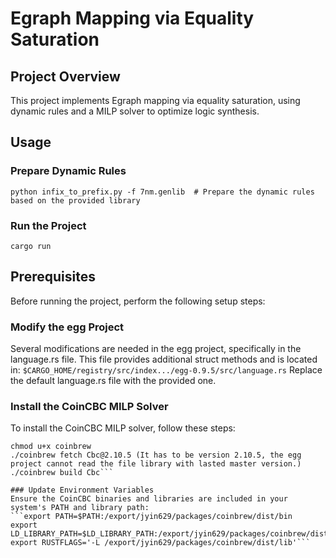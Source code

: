 # Egraph Mapping via Equality Saturation

## Project Overview

This project implements Egraph mapping via equality saturation, using dynamic rules and a MILP solver to optimize logic synthesis.

## Usage

### Prepare Dynamic Rules
```python infix_to_prefix.py -f 7nm.genlib  # Prepare the dynamic rules based on the provided library```

### Run the Project
```cargo run```

## Prerequisites
Before running the project, perform the following setup steps:

### Modify the egg Project
Several modifications are needed in the egg project, specifically in the language.rs file. This file provides additional struct methods and is located in:
```$CARGO_HOME/registry/src/index.../egg-0.9.5/src/language.rs```
Replace the default language.rs file with the provided one.

### Install the CoinCBC MILP Solver

To install the CoinCBC MILP solver, follow these steps:
```wget https://raw.githubusercontent.com/coin-or/coinbrew/master/coinbrew
chmod u+x coinbrew
./coinbrew fetch Cbc@2.10.5 (It has to be version 2.10.5, the egg project cannot read the file library with lasted master version.)
./coinbrew build Cbc```

### Update Environment Variables
Ensure the CoinCBC binaries and libraries are included in your system's PATH and library path:
```export PATH=$PATH:/export/jyin629/packages/coinbrew/dist/bin
export LD_LIBRARY_PATH=$LD_LIBRARY_PATH:/export/jyin629/packages/coinbrew/dist/lib
export RUSTFLAGS='-L /export/jyin629/packages/coinbrew/dist/lib'```


